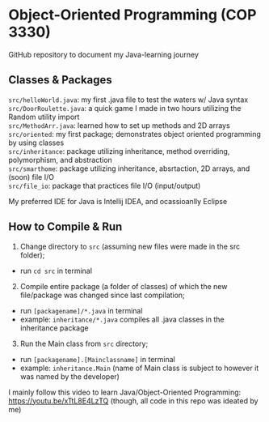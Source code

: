 # Object-Oriented Programming (COP 3330)

GitHub repository to document my Java-learning journey

## Classes & Packages
```src/helloWorld.java```: my first .java file to test the waters w/ Java syntax<br>
```src/DoorRoulette.java```: a quick game I made in two hours utilizing the Random utility import<br>
```src/MethodArr.java```: learned how to set up methods and 2D arrays<br>
```src/oriented```: my first package; demonstrates object oriented programming by using classes<br>
```src/inheritance```: package utilizing inheritance, method overriding, polymorphism, and abstraction<br>
```src/smarthome```: package utilizing inheritance, absrtaction, 2D arrays, and (soon) file I/O<br>
```src/file_io```: package that practices file I/O (input/output)<br>

My preferred IDE for Java is Intellij IDEA, and ocassioanlly Eclipse

## How to Compile & Run
1. Change directory to ```src``` (assuming new files were made in the src folder);
- run ```cd src``` in terminal
2. Compile entire package (a folder of classes) of which the new file/package was changed since last compilation;
- run ```[packagename]/*.java``` in terminal
- example: ```inheritance/*.java``` compiles all .java classes in the inheritance package
3. Run the Main class from ```src``` directory;
- run ```[packagename].[Mainclassname]``` in terminal
- example: ```inheritance.Main``` (name of Main class is subject to however it was named by the developer)

I mainly follow this video to learn Java/Object-Oriented Programming:<br>
https://youtu.be/xTtL8E4LzTQ (though, all code in this repo was ideated by me)